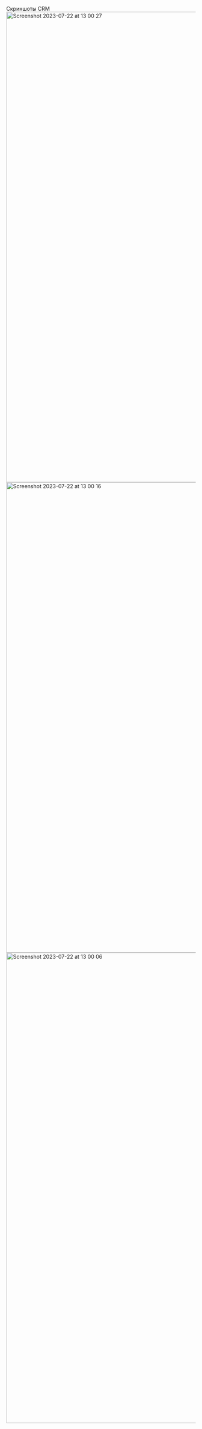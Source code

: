 Скриншоты CRM
<img width="1252" alt="Screenshot 2023-07-22 at 13 00 27" src="https://github.com/shishkin9000/JewelryWorkshop/assets/46462814/79b119de-ec2e-479a-83f6-7d7afdbc56fe">
<img width="1252" alt="Screenshot 2023-07-22 at 13 00 16" src="https://github.com/shishkin9000/JewelryWorkshop/assets/46462814/05984982-cadb-4799-ac81-993bd8c27ebe">
<img width="1252" alt="Screenshot 2023-07-22 at 13 00 06" src="https://github.com/shishkin9000/JewelryWorkshop/assets/46462814/e2b7364a-a498-46e1-be4e-6fa488c0466d">
